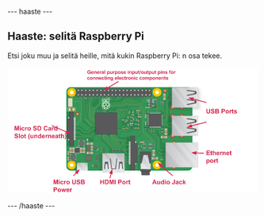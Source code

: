 \--- haaste \---

## Haaste: selitä Raspberry Pi

Etsi joku muu ja selitä heille, mitä kukin Raspberry Pi: n osa tekee.

![kuvakaappaus](images/pi-labelled-names.png)

\--- /haaste \---